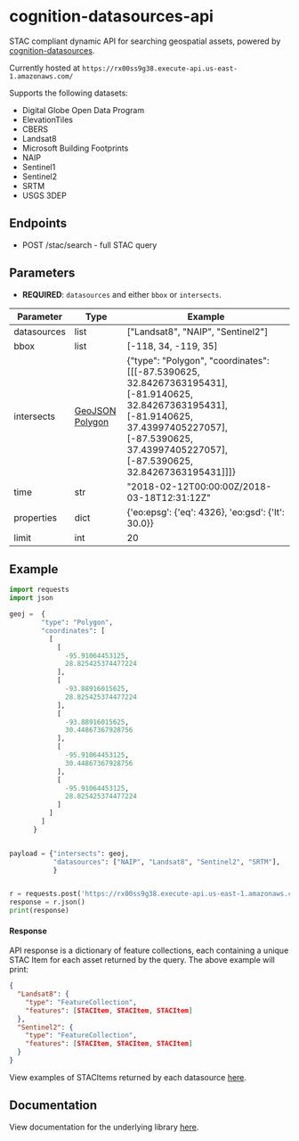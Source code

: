 # cognition-datasources-api

STAC compliant dynamic API for searching geospatial assets, powered by [cognition-datasources](https://github.com/geospatial-jeff/cognition-datasources).

Currently hosted at `https://rx00ss9g38.execute-api.us-east-1.amazonaws.com/`

Supports the following datasets:
- Digital Globe Open Data Program
- ElevationTiles
- CBERS
- Landsat8
- Microsoft Building Footprints
- NAIP
- Sentinel1
- Sentinel2
- SRTM
- USGS 3DEP

## Endpoints
- POST /stac/search - full STAC query

## Parameters
- **REQUIRED**: `datasources` and either `bbox` or `intersects`.

| Parameter | Type | Example |
|-------------|--------------------------------------------------------------------|-----------------------------------------------------------------------------------------------------------------------------------------------------------------------------------------------------------------|
| datasources | list | ["Landsat8", "NAIP", "Sentinel2"] |
| bbox | list | [-118, 34, -119, 35] |
| intersects | [GeoJSON Polygon](https://tools.ietf.org/html/rfc7946#section-3.1) | {"type": "Polygon", "coordinates": [[[-87.5390625, 32.84267363195431], [-81.9140625, 32.84267363195431], [-81.9140625, 37.43997405227057], [-87.5390625, 37.43997405227057], [-87.5390625, 32.84267363195431]]]} |
| time | str | "2018-02-12T00:00:00Z/2018-03-18T12:31:12Z" |
| properties | dict | {'eo:epsg': {'eq': 4326}, 'eo:gsd': {'lt': 30.0}} |
| limit | int | 20 |

## Example
```python
import requests
import json

geoj =  {
        "type": "Polygon",
        "coordinates": [
          [
            [
              -95.91064453125,
              28.825425374477224
            ],
            [
              -93.88916015625,
              28.825425374477224
            ],
            [
              -93.88916015625,
              30.44867367928756
            ],
            [
              -95.91064453125,
              30.44867367928756
            ],
            [
              -95.91064453125,
              28.825425374477224
            ]
          ]
        ]
      }


payload = {"intersects": geoj,
           "datasources": ["NAIP", "Landsat8", "Sentinel2", "SRTM"],
           }


r = requests.post('https://rx00ss9g38.execute-api.us-east-1.amazonaws.com/prod/stac/search', data=json.dumps(payload))
response = r.json()
print(response)
```

#### Response
API response is a dictionary of feature collections, each containing a unique STAC Item for each asset returned by the query.  The above example will print:

```json
{
  "Landsat8": {
    "type": "FeatureCollection",
    "features": [STACItem, STACItem, STACItem]
  },
  "Sentinel2": {
    "type": "FeatureCollection",
    "features": [STACItem, STACItem, STACItem]
  }
}
```

View examples of STACItems returned by each datasource [here](https://github.com/geospatial-jeff/cognition-datasources/tree/master/docs/examples).

## Documentation
View documentation for the underlying library [here](https://github.com/geospatial-jeff/cognition-datasources).


